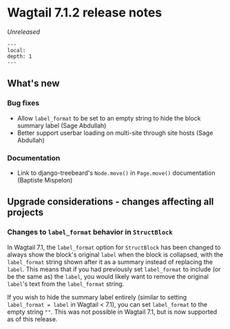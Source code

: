 # Wagtail 7.1.2 release notes

_Unreleased_

```{contents}
---
local:
depth: 1
---
```

## What's new

### Bug fixes

 * Allow `label_format` to be set to an empty string to hide the block summary label (Sage Abdullah)
 * Better support userbar loading on multi-site through site hosts (Sage Abdullah)

### Documentation

 * Link to django-treebeard's `Node.move()` in `Page.move()` documentation (Baptiste Mispelon)

## Upgrade considerations - changes affecting all projects

### Changes to `label_format` behavior in `StructBlock`

In Wagtail 7.1, the `label_format` option for `StructBlock` has been changed to always show the block's original `label` when the block is collapsed, with the `label_format` string shown after it as a summary instead of replacing the `label`. This means that if you had previously set `label_format` to include (or be the same as) the `label`, you would likely want to remove the original `label`'s text from the `label_format` string.

If you wish to hide the summary label entirely (similar to setting `label_format = label` in Wagtail < 7.1), you can set `label_format` to the empty string `""`. This was not possible in Wagtail 7.1, but is now supported as of this release.
